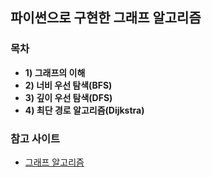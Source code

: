 ## 파이썬으로 구현한 그래프 알고리즘

### 목차
- **1) 그래프의 이해**
- **2) 너비 우선 탐색(BFS)**
- **3) 깊이 우선 탐색(DFS)**
- **4) 최단 경로 알고리즘(Dijkstra)**

### 참고 사이트
- [그래프 알고리즘](https://velog.io/@dnjscksdn98/%EC%95%8C%EA%B3%A0%EB%A6%AC%EC%A6%98-%EA%B7%B8%EB%9E%98%ED%94%84)
